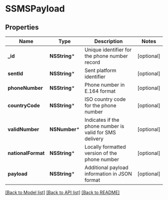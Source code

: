 # SSMSPayload

## Properties
Name | Type | Description | Notes
------------ | ------------- | ------------- | -------------
**_id** | **NSString*** | Unique identifier for the phone number record | [optional] 
**sentId** | **NSString*** | Sent platform identifier | [optional] 
**phoneNumber** | **NSString*** | Phone number in E.164 format | [optional] 
**countryCode** | **NSString*** | ISO country code for the phone number | [optional] 
**validNumber** | **NSNumber*** | Indicates if the phone number is valid for SMS delivery | [optional] 
**nationalFormat** | **NSString*** | Locally formatted version of the phone number | [optional] 
**payload** | **NSString*** | Additional payload information in JSON format | [optional] 

[[Back to Model list]](../README.md#documentation-for-models) [[Back to API list]](../README.md#documentation-for-api-endpoints) [[Back to README]](../README.md)


